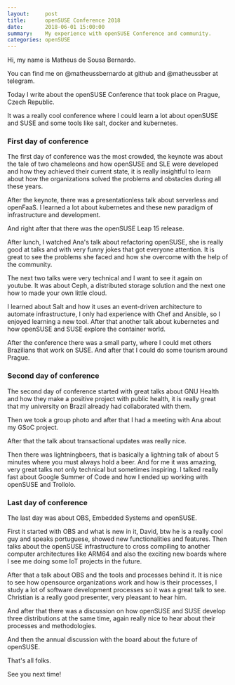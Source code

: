 ```yaml
---
layout:     post
title:      openSUSE Conference 2018
date:       2018-06-01 15:00:00
summary:    My experience with openSUSE Conference and community.
categories: openSUSE
---
```


Hi, my name is Matheus de Sousa Bernardo. 

You can find me on @matheussbernardo at github and @matheussber at telegram.

Today I write about the openSUSE Conference that took place on Prague, Czech Republic.

It was a really cool conference where I could learn a lot about openSUSE and SUSE and some
tools like salt, docker and kubernetes. 

### First day of conference

The first day of conference was the most crowded, the keynote was about the tale of two
chameleons and how openSUSE and SLE were developed and how they achieved their current state,
it is really insightful to learn about how the organizations solved the problems and obstacles
during all these years.

After the keynote, there was a presentationless talk about serverless and openFaaS. I learned a lot
about kubernetes and these new paradigm of infrastructure and development.

And right after that there was the openSUSE Leap 15 release.

After lunch, I watched Ana's talk about refactoring openSUSE, she is really good at talks and with
very funny jokes that got everyone attention. It is great to see the problems she faced and how she
overcome with the help of the community.

The next two talks were very technical and I want to see it again on youtube. It was about Ceph, a
distributed storage solution and the next one how to made your own little cloud.

I learned about Salt and how it uses an event-driven architecture to automate infrastructure, I only had
experience with Chef and Ansible, so I enjoyed learning a new tool. After that another talk about kubernetes
and how openSUSE and SUSE explore the container world.

After the conference there was a small party, where I could met others Brazilians that work on SUSE.
And after that I could do some tourism around Prague.

### Second day of conference

The second day of conference started with great talks about GNU Health and how they make a positive
project with public health, it is really great that my university on Brazil already had collaborated
with them. 

Then we took a group photo and after that I had a meeting with Ana about my GSoC project.

After that the talk about transactional updates was really nice.

Then there was lightningbeers, that is basically a lightning talk of about 5 minutes where you must
always hold a beer. And for me it was amazing, very great talks not only technical but sometimes 
inspiring. I talked really fast about Google Summer of Code and how I ended up working with openSUSE
and Trollolo. 


### Last day of conference

The last day was about OBS, Embedded Systems and openSUSE.

First it started with OBS and what is new in it, David, btw he is a really cool guy and speaks portuguese,
showed new functionalities and features. Then talks about the openSUSE infrastructure to cross compiling
to another computer architectures like ARM64 and also the exciting new boards where I see me doing some
IoT projects in the future.

After that a talk about OBS and the tools and processes behind it. It is nice to see how opensource organizations
work and how is their processes, I study a lot of software development processes so it was a great talk to
see. Christian is a really good presenter, very pleasant to hear him.

And after that there was a discussion on how openSUSE and SUSE develop three distributions at the same
time, again really nice to hear about their processes and methodologies.

And then the annual discussion with the board about the future of openSUSE. 

That's all folks.

See you next time!
